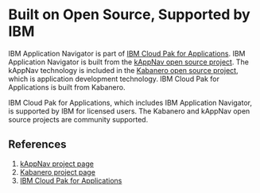 # Built on Open Source, Supported by IBM

IBM Application Navigator is part of 
[IBM Cloud Pak for Applications](https://www.ibm.com/support/knowledgecenter/SSCSJL/welcome.html). IBM Application Navigator is built from the [kAppNav open source project](https://github.com/kappnav). The kAppNav technology is included in 
the [Kabanero open source project](https://kabanero.io), which is application development technology. IBM Cloud Pak for Applications is built from Kabanero.

IBM Cloud Pak for Applications, which includes IBM Application Navigator, is supported by IBM for licensed users. The Kabanero and kAppNav open source projects are community supported.

## References 

1. [kAppNav project page](https://kappnav.io)
1. [Kabanero project page](https://kabanero.io/)
1. [IBM Cloud Pak for Applications](https://www.ibm.com/support/knowledgecenter/SSCSJL)

